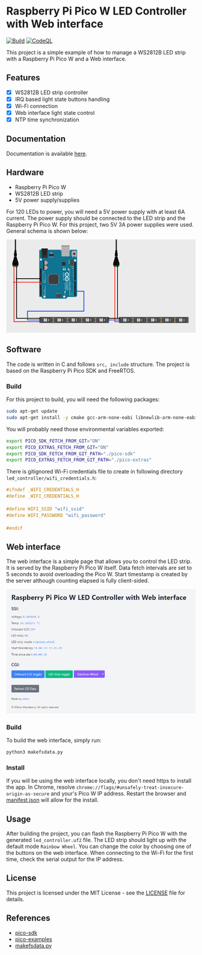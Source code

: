# Raspberry Pi Pico W LED Controller with Web interface

[![Build](https://github.com/mldxo/pico-led-controller/actions/workflows/cmake.yml/badge.svg)](https://github.com/mldxo/pico-led-controller/actions/workflows/cmake.yml)
[![CodeQL](https://github.com/mldxo/pico-led-controller/actions/workflows/codeql.yml/badge.svg)](https://github.com/mldxo/pico-led-controller/actions/workflows/codeql.yml)

This project is a simple example of how to manage a WS2812B LED strip with a Raspberry Pi Pico W and a Web interface.

## Features

- [x] WS2812B LED strip controller
- [x] IRQ based light state buttons handling
- [x] Wi-Fi connection
- [x] Web interface light state control
- [x] NTP time synchronization

## Documentation

Documentation is available [here](https://mldxo.github.io/pico-led-controller/).

## Hardware

- Raspberry Pi Pico W
- WS2812B LED strip
- 5V power supply/supplies

For 120 LEDs to power, you will need a 5V power supply with at least 6A current. The power supply should be connected to the LED strip and the Raspberry Pi Pico W. For this project, two 5V 3A power supplies were used. General schema is shown below:

![Schema](assets/schema.png)

## Software

The code is written in C and follows `src, include` structure. The project is based on the Raspberry Pi Pico SDK and FreeRTOS.

### Build

For this project to build, you will need the following packages:

```bash
sudo apt-get update
sudo apt-get install -y cmake gcc-arm-none-eabi libnewlib-arm-none-eabi build-essential
```

You will probably need those environmental variables exported:

```bash
export PICO_SDK_FETCH_FROM_GIT="ON"
export PICO_EXTRAS_FETCH_FROM_GIT="ON"
export PICO_SDK_FETCH_FROM_GIT_PATH="./pico-sdk"
export PICO_EXTRAS_FETCH_FROM_GIT_PATH="./pico-extras"
```

There is gitignored Wi-Fi credentials file to create in following directory `led_controller/wifi_credentials.h`:

```c
#ifndef _WIFI_CREDENTIALS_H
#define _WIFI_CREDENTIALS_H

#define WIFI_SSID "wifi_ssid"
#define WIFI_PASSWORD "wifi_password"

#endif
```

## Web interface

The web interface is a simple page that allows you to control the LED strip. It is served by the Raspberry Pi Pico W itself. Data fetch intervals are set to 5 seconds to avoid overloading the Pico W. Start timestamp is created by the server although counting elapsed is fully client-sided.

![Web interface](assets/web_interface.png)

### Build

To build the web interface, simply run:

```bash
python3 makefsdata.py
```

### Install

If you will be using the web interface locally, you don't need https to install the app. In Chrome, resolve `chrome://flags/#unsafely-treat-insecure-origin-as-secure` and your's Pico W IP address. Restart the browser and [manifest.json](led_controller/src/public/manifest.json) will allow for the install.

## Usage

After building the project, you can flash the Raspberry Pi Pico W with the generated `led_controller.uf2` file. The LED strip should light up with the default mode `Rainbow Wheel`. You can change the color by choosing one of the buttons on the web interface. When connecting to the Wi-Fi for the first time, check the serial output for the IP address.

## License

This project is licensed under the MIT License - see the [LICENSE](LICENSE) file for details.

## References

- [pico-sdk](https://github.com/raspberrypi/pico-sdk)
- [pico-examples](https://github.com/raspberrypi/pico-examples)
- [makefsdata.py](https://github.com/krzmaz/pico-w-webserver-example/pull/1/files/4b3e78351dd236f213da9bebbb20df690d470476#diff-e675c4a367e382db6f9ba61833a58c62029d8c71c3156a9f238b612b69de279d)
